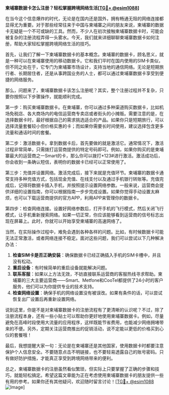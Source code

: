 **柬埔寨数据卡怎么注册？轻松掌握跨境网络生活[[TG💪+ @esim1088](https://t.me/s/esim1088)]**

在当今这个信息爆炸的时代，无论是在国内还是国外，拥有畅通无阻的网络连接都显得尤为重要。对于那些经常往来于中国与柬埔寨之间的朋友来说，柬埔寨的数据卡无疑是一个不可或缺的工具。然而，不少人在初次接触柬埔寨数据卡时，可能会被复杂的注册流程弄得一头雾水。今天，我们就来详细聊聊柬埔寨数据卡如何注册，帮助大家轻松掌握跨境网络生活的技巧。

首先，让我们了解一下柬埔寨数据卡的基本概念。柬埔寨的数据卡，顾名思义，就是一种可以在柬埔寨使用的移动数据卡。它和我们平时在国内使用的SIM卡类似，但不同之处在于，它专门为柬埔寨市场设计，支持当地的通信网络。无论是短期旅行者、长期居住者，还是从事跨国业务的人士，都可以通过柬埔寨数据卡享受到便捷的网络服务。

那么，问题来了，柬埔寨数据卡该怎么注册呢？其实，整个注册过程并不复杂，只要你按照以下步骤操作，就能顺利完成。

第一步：购买柬埔寨数据卡。在柬埔寨，你可以通过多种渠道购买数据卡，比如机场免税店、各大商场内的电信运营商专卖店或者街头的小摊贩。需要注意的是，在选择数据卡时，最好根据自己的需求挑选适合的产品。如果你只是短期旅行，可以选择流量套餐较小但价格实惠的卡；而如果你需要长时间使用，建议选择包含更多流量和通话时间的套餐。

第二步：激活数据卡。拿到数据卡后，首先要做的就是激活它。通常情况下，激活过程非常简单，只需拨打运营商提供的特定号码即可。例如，如果你购买的是柬埔寨最大的运营商之一Smart的卡，那么你可以拨打*123#进行激活。激活成功后，你会收到一条确认短信，表明你的数据卡已经可以正常使用了。

第三步：充值并设置网络。激活完成后，接下来就是充值环节。柬埔寨的数据卡通常支持多种充值方式，包括现金充值、在线支付以及通过手机银行转账等。充值完成后，记得将数据卡插入手机，并按照提示设置网络参数。一般来说，运营商会提供详细的设置指南，你可以根据指南一步步完成设置。如果你觉得手动设置太麻烦，也可以下载运营商提供的官方APP，利用APP来管理你的数据卡。

第四步：检查网络连接。设置好网络参数后，打开手机的飞行模式，然后关闭飞行模式，让手机重新搜索网络。如果一切正常，你应该能够看到运营商的信号标志出现在屏幕上。此时，你就可以开始享受柬埔寨的高速网络了。

当然，在实际操作过程中，难免会遇到各种各样的问题。比如，有时候数据卡可能无法正常激活，或者网络连接不稳定。面对这些问题，我们可以尝试以下几种解决办法：

1. **检查SIM卡是否正确安装**：确保数据卡已经正确插入手机的SIM卡槽中，并且没有松动。
2. **重启设备**：有时候简单的重启设备就能解决问题。
3. **联系客服**：如果以上方法无效，不妨直接联系运营商的客服热线寻求帮助。柬埔寨的三大主要运营商——Smart、Metfone和CooTel都提供了24小时的客户服务，他们可以为你提供专业的技术支持。
4. **检查网络设置**：确保手机的网络设置没有被误改。如果有条件的话，可以尝试恢复出厂设置后再重新设置网络。

说到这里，你是不是对柬埔寨数据卡的注册流程有了更清晰的认识呢？不过，除了注册流程本身，还有一些小贴士可以帮助你更好地使用柬埔寨数据卡。例如，尽量避免在高峰时段使用大流量的应用程序，这样既能节省费用，也能减少网络拥堵带来的不便。另外，定期关注运营商推出的促销活动，说不定能以更低的价格买到心仪的套餐哦！

最后，我想提醒大家一句：无论是在柬埔寨还是其他国家，使用数据卡时都要注意保护个人信息安全。不要随意点击不明链接，也不要轻易透露自己的账号密码。只有做好防护措施，才能真正享受到跨境网络带来的便利。

总之，柬埔寨数据卡的注册虽然看似繁琐，但实际上只要掌握了正确的步骤和技巧，就能轻松搞定。希望这篇文章能为正在考虑使用柬埔寨数据卡的朋友提供一些有用的参考。如果你还有其他疑问，欢迎随时留言讨论！[[TG💪+ @esim1088](https://t.me/s/esim1088) ![Image](https://i.postimg.cc/4NQfJmqS/Snipaste-2025-05-13-00-14-12.png)]